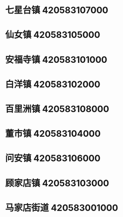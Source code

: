 # 七星台镇 420583107000
# 仙女镇 420583105000
# 安福寺镇 420583101000
# 白洋镇 420583102000
# 百里洲镇 420583108000
# 董市镇 420583104000
# 问安镇 420583106000
# 顾家店镇 420583103000
# 马家店街道 420583001000
